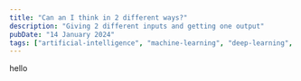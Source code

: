 ```yaml
---
title: "Can an I think in 2 different ways?"
description: "Giving 2 different inputs and getting one output"
pubDate: "14 January 2024"
tags: ["artificial-intelligence", "machine-learning", "deep-learning", "draft"]
---
```


hello
